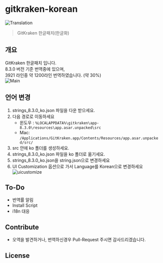 # gitkraken-korean
![Translation](https://img.shields.io/badge/Translation-31%25-green)
> GitKraken 한글패치(한글화)


## 개요

GitKraken 한글패치 입니다.  
8.3.0 버전 기준 번역중에 있으며,  
3921 라인중 약 1200라인 번역하였습니다. (약 30%)  
![Main](https://raw.githubusercontent.com/shblue21/gitkraken-korean/main/images/main.png)



## 언어 변경

1. strings_8.3.0_ko.json 파일을 다운 받으세요.
2. 다음 경로로 이동하세요
   - 윈도우 : `%LOCALAPPDATA%\gitkraken\app-8.3.0\resources\app.asar.unpacked\src`
   - Mac: `/Applications/GitKraken.app/Contents/Resources/app.asar.unpacked/src/`
3. src 안에 ko 폴더를 생성하세요.
4. strings_8.3.0_ko.json 파일을 ko 폴더로 옮기세요.
5. strings_8.3.0_ko.json을 string.json으로 변경하세요
6. UI Customization 옵션으로 가서 Language를 Korean으로 변경하세요
![uicustomize](https://raw.githubusercontent.com/shblue21/gitkraken-korean/main/images/uicustomize.png)
  
  
<!--   - Linux : ~/.gitkraken/themes  -->


## To-Do

- 번역률 알림
- Install Script
- i18n 대응

## Contribute

- 오역을 발견하거나, 번역하신경우 Pull-Request 주시면 감사드리겠습니다.

## License
